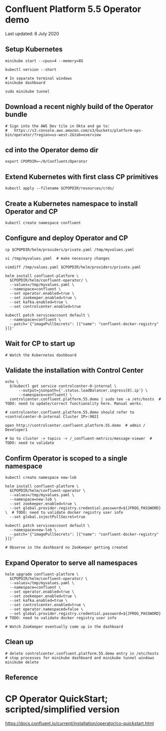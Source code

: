 # Confluent Platform 5.5 Operator demo

Last updated: 8 July 2020


## Setup Kubernetes

```
minikube start --cpus=4 --memory=8G

kubectl version --short

# In separate terminal windows
minikube dashboard

sudo minikube tunnel
```

## Download a recent nighly build of the Operator bundle

```
# Sign into the AWS Dev tile in Okta and go to:
#   https://s3.console.aws.amazon.com/s3/buckets/platform-ops-bin/operator/?region=us-west-2&tab=overview
```

## cd into the Operator demo dir
```
export CPOPDIR=~/0/Confluent/Operator
```

## Extend Kubernetes with first class CP primitives

```
kubectl apply --filename $CPOPDIR/resources/crds/
```

## Create a Kubernetes namespace to install Operator and CP

```
kubectl create namespace confluent
```

## Configure and deploy Operator and CP

```
cp $CPOPDIR/helm/providers/private.yaml /tmp/myvalues.yaml

vi /tmp/myvalues.yaml  # make necessary changes

vimdiff /tmp/values.yaml $CPOPDIR/helm/providers/private.yaml

helm install confluent-platform \
  $CPOPDIR/helm/confluent-operator/ \
  --values=/tmp/myvalues.yaml \
  --namespace=confluent \
  --set operator.enabled=true \
  --set zookeeper.enabled=true \
  --set kafka.enabled=true \
  --set controlcenter.enabled=true

kubectl patch serviceaccount default \
  --namespace=confluent \
  --patch='{"imagePullSecrets": [{"name": "confluent-docker-registry" }]}'
```

## Wait for CP to start up

```
# Watch the Kubernetes dashboard
```

## Validate the installation with Control Center

```
echo \
  $(kubectl get service controlcenter-0-internal \
      --output=jsonpath={'.status.loadBalancer.ingress[0].ip'} \
      --namespace=confluent) \
  controlcenter.confluent.platform.55.demo | sudo tee -a /etc/hosts  # TODO: need to update/correct functionality here. Manual works.

# controlcenter.confluent.platform.55.demo should refer to <controlcenter-0-internal Cluster IP>:9021

open http://controlcenter.confluent.platform.55.demo  # admin / Developer1

# Go to cluster -> topics -> /_confluent-metrics/message-viewer  # TODO: need to validate
```


## Confirm Operator is scoped to a single namespace

```
kubectl create namespace new-lob

helm install confluent-platform \
  $CPOPDIR/helm/confluent-operator \
  --values=/tmp/myvalues.yaml \
  --namespace=new-lob \
  --set zookeeper.enabled=true \
  --set global.provider.registry.credential.password=${JFROG_PASSWORD} \  # TODO: need to validate docker registry user info
  --set global.injectPullSecret=true

kubectl patch serviceaccount default \
  --namespace=new-lob \
  --patch='{"imagePullSecrets": [{"name": "confluent-docker-registry" }]}'

# Observe in the dashboard no ZooKeeper getting created
```

## Expand Operator to serve all namespaces

```
helm upgrade confluent-platform \
  $CPOPDIR/helm/confluent-operator/ \
  --values=/tmp/myvalues.yaml \
  --namespace=confluent \
  --set operator.enabled=true \
  --set zookeeper.enabled=true \
  --set kafka.enabled=true \
  --set controlcenter.enabled=true \
  --set operator.namespaced=false \
  --set global.provider.registry.credential.password=${JFROG_PASSWORD}  # TODO: need to validate docker registry user info

# Watch ZooKeeper eventually come up in the dashboard
```

## Clean up

```
# delete controlcenter.confluent.platform.55.demo entry in /etc/hosts
# stop processes for minikube dashboard and minikube tunnel windows
minikube delete
```


## Reference
# CP Operator QuickStart; scripted/simplified version
https://docs.confluent.io/current/installation/operator/co-quickstart.html
